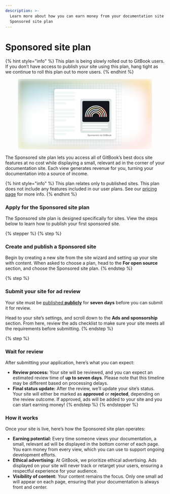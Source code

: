 ```yaml
---
description: >-
  Learn more about how you can earn money from your documentation site with our
  Sponsored site plan
---
```


# Sponsored site plan

{% hint style="info" %}
This plan is being slowly rolled out to GitBook users. If you don’t have access to publish your site using this plan, hang tight as we continue to roll this plan out to more users.
{% endhint %}

<figure><img src="../../.gitbook/assets/Sponsored site plan.svg" alt=""><figcaption></figcaption></figure>

The Sponsored site plan lets you access all of GitBook’s best docs site features at no cost while displaying a small, relevant ad in the corner of your documentation site. Each view generates revenue for you, turning your documentation into a source of income.

{% hint style="info" %}
This plan relates only to published sites. This plan does not include any features included in our user plans. See our [pricing page](https://www.gitbook.com/pricing) for more info.
{% endhint %}

### Apply for the Sponsored site plan

The Sponsored site plan is designed specifically for sites. View the steps below to learn how to publish your first sponsored site.

{% stepper %}
{% step %}
### Create and publish a Sponsored site

Begin by creating a new site from the site wizard and setting up your site with content. When asked to choose a plan, head to the **For open source** section, and choose the Sponsored site plan.
{% endstep %}

{% step %}
### Submit your site for ad review

Your site must be [published **publicly**](../../publishing-documentation/publish-a-docs-site/public-publishing.md) for **seven days** before you can submit it for review.

Head to your site’s settings, and scroll down to the **Ads and sponsorship** section. From here, review the ads checklist to make sure your site meets all the requirements before submitting.
{% endstep %}

{% step %}
### Wait for review

After submitting your application, here’s what you can expect:

* **Review process:** Your site will be reviewed, and you can expect an estimated review time of **up to seven days**. Please note that this timeline may be different based on processing delays.
* **Final status update:** After the review, we’ll update your site’s status. Your site will either be marked as **approved** or **rejected**, depending on the review outcome. If approved, ads will be added to your site and you can start earning money!
{% endstep %}
{% endstepper %}

### How it works

Once your site is live, here’s how the Sponsored site plan operates:

* **Earning potential:** Every time someone views your documentation, a small, relevant ad will be displayed in the bottom corner of each page. You earn money from every view, which you can use to support ongoing development efforts.
* **Ethical advertising:** At GitBook, we prioritize ethical advertising. Ads displayed on your site will never track or retarget your users, ensuring a respectful experience for your audience.
* **Visibility of content:** Your content remains the focus. Only one small ad will appear on each page, ensuring that your documentation is always front and center.
